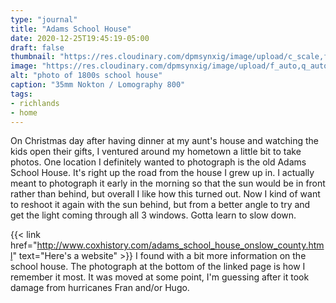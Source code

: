 ```yaml
---
type: "journal"
title: "Adams School House"
date: 2020-12-25T19:45:19-05:00
draft: false
thumbnail: "https://res.cloudinary.com/dpmsynxig/image/upload/c_scale,f_auto,q_auto:good,w_700/v1610244427/2020%20Posts/2020-12-25/untitled-24-positive.jpg"
image: "https://res.cloudinary.com/dpmsynxig/image/upload/f_auto,q_auto:good/v1610244427/2020%20Posts/2020-12-25/untitled-24-positive.jpg"
alt: "photo of 1800s school house"
caption: "35mm Nokton / Lomography 800"
tags:
- richlands
- home
---
```


On Christmas day after having dinner at my aunt's house and watching the kids open their gifts, I ventured around my hometown a little bit to take photos. One location I definitely wanted to photograph is the old Adams School House. It's right up the road from the house I grew up in. I actually meant to photograph it early in the morning so that the sun would be in front rather than behind, but overall I like how this turned out. Now I kind of want to reshoot it again with the sun behind, but from a better angle to try and get the light coming through all 3 windows. Gotta learn to slow down.

{{< link href="http://www.coxhistory.com/adams_school_house_onslow_county.html" text="Here's a website" >}} I found with a bit more information on the school house. The photograph at the bottom of the linked page is how I remember it most. It was moved at some point, I'm guessing after it took damage from hurricanes Fran and/or Hugo. 
